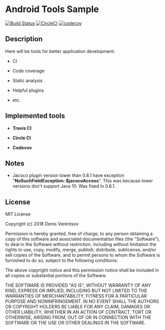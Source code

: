 # Android Tools Sample

[![Build Status](https://travis-ci.org/DEcSENT/AndroidToolsSample.svg?branch=master)](https://travis-ci.org/DEcSENT/AndroidToolsSample) [![CircleCI](https://circleci.com/gh/DEcSENT/AndroidToolsSample/tree/master.svg?style=svg)](https://circleci.com/gh/DEcSENT/AndroidToolsSample/tree/master) [![codecov](https://codecov.io/gh/DEcSENT/AndroidToolsSample/branch/master/graph/badge.svg)](https://codecov.io/gh/DEcSENT/AndroidToolsSample)


## Description

Here will be tools for better application development:

- CI

- Code coverage

- Static analysis

- Helpful plugins

- etc.

## Implemented tools

- **Travis CI**

- **Circle CI**

- **Codecov**


## Notes

- Jacoco plugin version lower than 0.8.1 have exception "**NoSuchFieldException: $jacocoAccess**". This was because lower versions don't support Java 10. Was fixed in 0.8.1.

## License

MIT License

Copyright (c) 2018 Denis Verentsov

Permission is hereby granted, free of charge, to any person obtaining a copy
of this software and associated documentation files (the "Software"), to deal
in the Software without restriction, including without limitation the rights
to use, copy, modify, merge, publish, distribute, sublicense, and/or sell
copies of the Software, and to permit persons to whom the Software is
furnished to do so, subject to the following conditions:

The above copyright notice and this permission notice shall be included in all
copies or substantial portions of the Software.

THE SOFTWARE IS PROVIDED "AS IS", WITHOUT WARRANTY OF ANY KIND, EXPRESS OR
IMPLIED, INCLUDING BUT NOT LIMITED TO THE WARRANTIES OF MERCHANTABILITY,
FITNESS FOR A PARTICULAR PURPOSE AND NONINFRINGEMENT. IN NO EVENT SHALL THE
AUTHORS OR COPYRIGHT HOLDERS BE LIABLE FOR ANY CLAIM, DAMAGES OR OTHER
LIABILITY, WHETHER IN AN ACTION OF CONTRACT, TORT OR OTHERWISE, ARISING FROM,
OUT OF OR IN CONNECTION WITH THE SOFTWARE OR THE USE OR OTHER DEALINGS IN THE
SOFTWARE.
